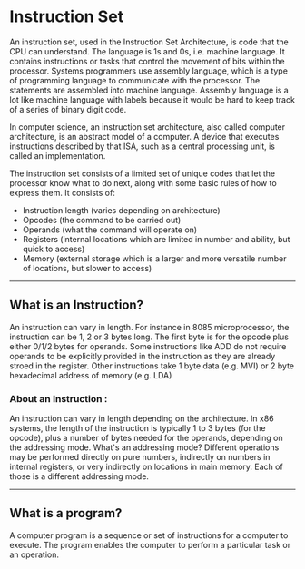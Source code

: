 # Instruction Set

An instruction set, used in the Instruction Set Architecture, is code that the CPU can understand. The language is 1s and 0s, i.e. machine language. It contains instructions or tasks that control the movement of bits within the processor. Systems programmers use assembly language, which is a type of programming language to communicate with the processor. The statements are assembled into machine language. Assembly language is a lot like machine language with labels because it would be hard to keep track of a series of binary digit code.

In computer science, an instruction set architecture, also called computer architecture, is an abstract model of a computer. A device that executes instructions described by that ISA, such as a central processing unit, is called an implementation.

The instruction set consists of a limited set of unique codes that let the processor know what to do next, along with some basic rules of how to express them. It consists of:

* Instruction length (varies depending on architecture)
* Opcodes (the command to be carried out)
* Operands (what the command will operate on)
* Registers (internal locations which are limited in number and ability, but quick to access)
* Memory (external storage which is a larger and more versatile number of locations, but slower to access)


------------


## What is an Instruction?

An instruction can vary in length. For instance in 8085 microprocessor, the instruction can be 1, 2 or 3 bytes long. The first byte is for the opcode plus either 0/1/2 bytes for operands. Some instructions like ADD do not require operands to be explicitly provided in the instruction as they are already stroed in the register. Other instructions take 1 byte data (e.g. MVI) or 2 byte hexadecimal address of memory (e.g. LDA)




### About an Instruction :

An instruction can vary in length depending on the architecture. In x86 systems, the length of the instruction is typically 1 to 3 bytes (for the opcode), plus a number of bytes needed for the operands, depending on the addressing mode. What's an addressing mode? Different operations may be performed directly on pure numbers, indirectly on numbers in internal registers, or very indirectly on locations in main memory. Each of those is a different addressing mode.

------------


## What is a program?

A computer program is a sequence or set of instructions for a computer to execute. The program enables the computer to perform a particular task or an operation.
